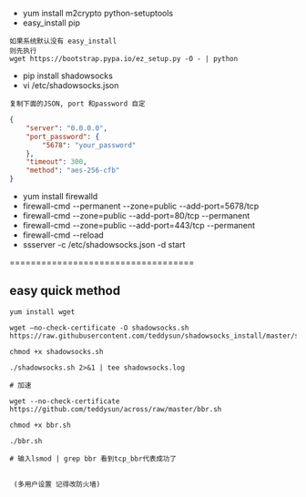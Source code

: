 * yum install m2crypto python-setuptools
* easy_install pip
```
如果系统默认没有 easy_install
则先执行
wget https://bootstrap.pypa.io/ez_setup.py -O - | python
```
* pip install shadowsocks
* vi /etc/shadowsocks.json

`复制下面的JSON, port 和password 自定`
```json
{
    "server": "0.0.0.0",
    "port_password": {
        "5678": "your_password"
    },
    "timeout": 300,
    "method": "aes-256-cfb"
}
```
* yum install firewalld
* firewall-cmd --permanent --zone=public --add-port=5678/tcp
* firewall-cmd --zone=public --add-port=80/tcp --permanent
* firewall-cmd --zone=public --add-port=443/tcp --permanent
* firewall-cmd --reload
* ssserver -c /etc/shadowsocks.json -d start

===================================

## easy quick method
```text
yum install wget

wget –no-check-certificate -O shadowsocks.sh https://raw.githubusercontent.com/teddysun/shadowsocks_install/master/shadowsocks.sh

chmod +x shadowsocks.sh

./shadowsocks.sh 2>&1 | tee shadowsocks.log

# 加速

wget --no-check-certificate https://github.com/teddysun/across/raw/master/bbr.sh

chmod +x bbr.sh

./bbr.sh

# 输入lsmod | grep bbr 看到tcp_bbr代表成功了
 
 
 (多用户设置 记得改防火墙)
```
